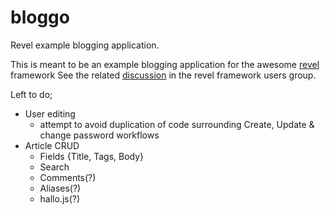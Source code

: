 # bloggo

Revel example blogging application.

This is meant to be an example blogging application for the awesome [revel](github.com/robfig/revel "revel") framework
See the related [discussion](https://groups.google.com/forum/#!topic/revel-framework/-Uy98Bsm4y8 "google groups discussion") in the revel framework users group.

Left to do;

*   User editing
    *  attempt to avoid duplication of code surrounding Create, Update &amp; change password workflows
*   Article CRUD
    * Fields {Title, Tags, Body}
    * Search
    * Comments(?)
    * Aliases(?)
    * hallo.js(?)
